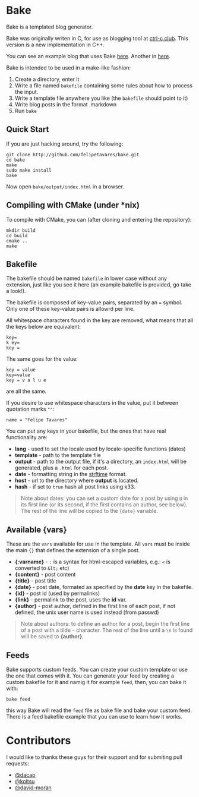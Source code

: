 # Bake

Bake is a templated blog generator.

Bake was originally writen in C, for use as blogging tool
at [ctrl-c club](http://ctrl-c.club/). This version is
a new implementation in C++.

You can see an example blog that uses Bake
[here](http://poesiacompilada.com/blog/).
Another in [here](http://ctrl-c.club/~philips).

Bake is intended to be used in a make-like fashion:

 1. Create a directory, enter it
 2. Write a file named `bakefile` containing some rules
 about how to process the input.
 3. Write a template file anywhere you like (the `bakefile`
 should point to it)
 4. Write blog posts in the format **<filename>**.markdown
 5. Run `bake`

## Quick Start

If you are just hacking around, try the following:

    git clone http://github.com/felipetavares/bake.git
    cd bake
    make
    sudo make install
    bake

Now open `bake/output/index.html` in a browser.

## Compiling with CMake (under *nix)

To compile with CMake, you can (after cloning and entering the repository):

	mkdir build
	cd build
	cmake ..
	make

## Bakefile

The bakefile should be named `bakefile` in lower case without any
extension, just like you see it here (an example bakefile is provided, go
take a look!).

The bakefile is composed of key-value pairs, separated by an `=` symbol. Only one of these key-value pairs is allowrd per line.

All whitespace characters found in the key are removed, what means that all the keys below are equivalent:

    key=
    k ey=
    key =

The same goes for the value:

    key = value
    key=value
    key = v a l u e

are all the same.

If you desire to use whitespace characters in the value, put it between quotation marks `""`:

    name = "Felipe Tavares"

You can put any keys in your bakefile, but the ones that have real functionality are:

* **lang** - used to set the locale used by locale-specific functions (dates)
* **template** - path to the template file
* **output** - path to the output file, if it's a directory, an `index.html` will be generated, plus a `.html` for each post.
* **date** - formatting string in the [strftime](http://man7.org/linux/man-pages/man3/strftime.3.html) format.
* **host** - url to the directory where **output** is located.
* **hash** - if set to `true` hash all post links using k33.

> Note about dates: you can set a custom date for a post by using `@` in its first line (or its second, if
the first contains an author, see below). The rest of the line will be copied to the `{date}` variable.

## Available {vars}

These are the `vars` available for use in the template. All `vars` must be inside the main `{}` that defines the extension of a single post.

* **{:varname}** - `:` is a syntax for html-escaped variables, e.g.: `<` is converted to `&lt;` etc)
* **{content}** - post content
* **{title}** - post title
* **{date}** - post date, formated as specified by the **date** key in the bakefile.
* **{id}** - post id (used by permalinks)
* **{link}** - permalink to the post, uses the **id** var.
* **{author}** - post author, defined in the first line of each post, if not defined, the unix user name is used instead (from passwd)

> Note about authors: to define an author for a post, begin the first line of a post with a tilde `~` character. The rest of the line until a `\n` is found will be saved to **{author}**.

## Feeds

Bake supports custom feeds. You can create your custom template or use the one that comes with it.
You can generate your feed by creating a custom bakefile for it and namig it for example `feed`, then,
you can bake it with:

	bake feed

this way Bake will read the `feed` file as bake file and bake your custom feed.
There is a feed bakefile example that you can use to learn how it works.

# Contributors

I would like to thanks these guys for their support and for submiting pull requests:

 * [@dacap](https://github.com/dacap)
 * [@koitsu](https://github.com/koitsu)
 * [@david-moran](https://github.com/david-moran)
